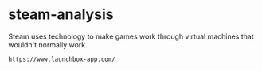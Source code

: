 # steam-analysis

Steam uses technology to make games work through virtual machines that wouldn't normally work.

```
https://www.launchbox-app.com/
```
